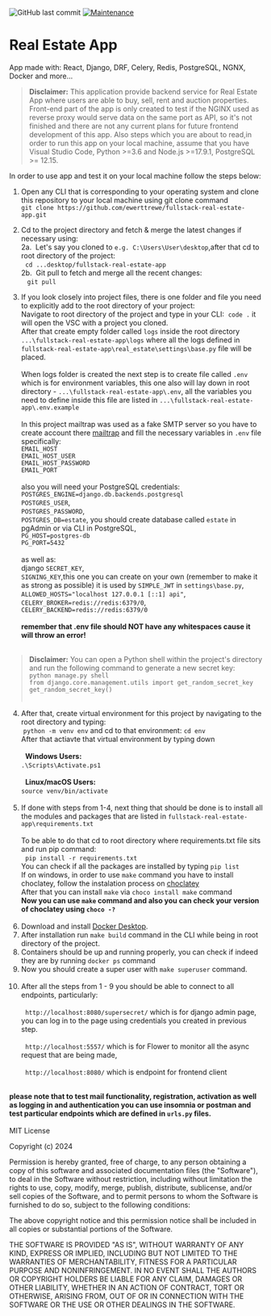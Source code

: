 ![GitHub last commit](https://img.shields.io/github/last-commit/ewerttrewe/fullstack-real-estate-app?style=plastic) [![Maintenance](https://img.shields.io/maintenance/no/2023)](https://img.shields.io/maintenance/no/2023?style=plastic)


# Real Estate App
App made with: React, Django, DRF, Celery, Redis, PostgreSQL, NGNX, Docker and more...

> **Disclaimer:** This application provide backend service for Real Estate App where users are able to buy, sell, rent and auction properties. Front-end part of the app is only created to test if the NGINX used as reverse proxy would serve data on the same port as API, so it's not finished and there are not any current plans for future frontend development of this app. Also steps which you are about to read,in order to run this app on your local machine, assume that you have Visual Studio Code, Python >=3.6 and Node.js >=17.9.1, PostgreSQL >= 12.15.

In order to use app and test it on your local machine follow the steps below:

1. Open any CLI that is corresponding to your operating system and clone this repository to your local machine using git clone command <br>
  `git clone https://github.com/ewerttrewe/fullstack-real-estate-app.git`<br>
  
2. Cd to the project directory and fetch & merge the latest changes if necessary using:<br>
    2a.&nbsp;&nbsp;Let's say you cloned to `e.g. C:\Users\User\desktop`,after that cd to root directory of the project:<br>
        &nbsp;&nbsp;`cd ...desktop/fullstack-real-estate-app`<br>
    2b.&nbsp;&nbsp;Git pull to fetch and merge all the recent changes:<br>
        &nbsp;&nbsp;&nbsp;`git pull`<br>
3. If you look closely into project files, there is one folder and file you need to explicitly add to the root directory of your project:<br>
   Navigate to root directory of the project and type in your CLI:&nbsp;&nbsp;`code .` it will open the VSC with a project you cloned.<br>
   After that create empty folder called `logs` inside the root directory `...\fullstack-real-estate-app\logs` where all the logs defined in `fullstack-real-estate-app\real_estate\settings\base.py` file will be placed.<br><br>
   When logs folder is created the next step is to create file called `.env` which is for environment variables, this one also will lay down in root directory - `...\fullstack-real-estate-app\.env`, all the variables you need to define inside this file are listed in `...\fullstack-real-estate-app\.env.example`<br><br>
   In this project mailtrap was used as a fake SMTP server so you have to create account there [mailtrap](https://mailtrap.io/register/signup?ref=header) and fill the necessary variables in `.env` file specifically:<br>
   `EMAIL_HOST`<br>
   `EMAIL_HOST_USER`<br>
   `EMAIL_HOST_PASSWORD`<br>
   `EMAIL_PORT`<br><br>
also you will need your PostgreSQL credentials:<br>
`POSTGRES_ENGINE=django.db.backends.postgresql`<br>
`POSTGRES_USER`,<br>
`POSTGRES_PASSWORD`,<br>
`POSTGRES_DB=estate`, you should create database called `estate` in pgAdmin or via CLI in PostgreSQL,<br>
`PG_HOST=postgres-db`<br>
`PG_PORT=5432`<br><br>
as well as:<br>
django `SECRET_KEY`,<br>
`SIGNING_KEY`,this one you can create on your own (remember to make it as strong as possible) it is used by `SIMPLE_JWT` in `settings\base.py`, <br>
`ALLOWED_HOSTS="localhost 127.0.0.1 [::1] api"`,<br>
`CELERY_BROKER=redis://redis:6379/0`,<br>
`CELERY_BACKEND=redis://redis:6379/0`<br><br>
**remember that .env file should NOT have any whitespaces cause it will throw an error!**<br><br>

> **Disclaimer:** You can open a Python shell within the project's directory and run the following command to generate a new secret key:<br>
`python manage.py shell`<br>
`from django.core.management.utils import get_random_secret_key`<br>
`get_random_secret_key()`<br><br>

4. After that, create virtual environment for this project by navigating to the root directory and typing:<br>
&nbsp;`python -m venv env` and cd to that environment: `cd env`<br>
After that actiavte that virtual environment by typing down<br><br>
&nbsp; **Windows Users:**<br>
`.\Scripts\Activate.ps1`<br><br>
&nbsp; **Linux/macOS Users:**<br>
`source venv/bin/activate`<br><br>
5. If done with steps from 1-4,  next thing that should be done is to install all the modules and packages that are listed in `fullstack-real-estate-app\requirements.txt`<br><br>
To be able to do that cd to root directory where requirements.txt file sits and run pip command:<br>
 &nbsp;&nbsp;`pip install -r requirements.txt`<br>
You can check if all the packages are installed by typing `pip list`<br>
If on windows, in order to use `make` command you have to install choclatey, follow the instalation process on [choclatey](https://chocolatey.org/install)<br>
After that you can install `make` via `choco install make` command<br>
**Now you can use `make` command and also you can check your version of choclatey using `choco -?`**<br><br>
6. Download and install [Docker Desktop](https://www.docker.com/products/docker-desktop/).<br>
7. After installation run `make build` command in the CLI while being in root directory of the project.<br>
8. Containers should be up and running properly, you can check if indeed they are by running `docker ps` command<br>
9. Now you should create a super user with `make superuser` command.<br><br>
10. After all the steps from 1 - 9 you should be able to connect to all endpoints, particularly:<br><br>
&nbsp;&nbsp;`http://localhost:8080/supersecret/` which is for django admin page, you can log in to the page using credentials you created in previous step.<br><br>
&nbsp;&nbsp;`http://localhost:5557/` which is for Flower to monitor all the async request that are being made,<br><br>
&nbsp;&nbsp;`http://localhost:8080/` which is endpoint for frontend client<br><br>

**please note that to test mail functionality, registration, activation as well as logging in and authentication you can use insomnia or postman and test particular endpoints which are defined in `urls.py` files.**<br><br>
MIT License

Copyright (c) 2024

Permission is hereby granted, free of charge, to any person obtaining a copy of this software and associated documentation files (the "Software"), to deal in the Software without restriction, including without limitation the rights to use, copy, modify, merge, publish, distribute, sublicense, and/or sell copies of the Software, and to permit persons to whom the Software is furnished to do so, subject to the following conditions:

The above copyright notice and this permission notice shall be included in all copies or substantial portions of the Software.

THE SOFTWARE IS PROVIDED "AS IS", WITHOUT WARRANTY OF ANY KIND, EXPRESS OR IMPLIED, INCLUDING BUT NOT LIMITED TO THE WARRANTIES OF MERCHANTABILITY, FITNESS FOR A PARTICULAR PURPOSE AND NONINFRINGEMENT. IN NO EVENT SHALL THE AUTHORS OR COPYRIGHT HOLDERS BE LIABLE FOR ANY CLAIM, DAMAGES OR OTHER LIABILITY, WHETHER IN AN ACTION OF CONTRACT, TORT OR OTHERWISE, ARISING FROM, OUT OF OR IN CONNECTION WITH THE SOFTWARE OR THE USE OR OTHER DEALINGS IN THE SOFTWARE.
